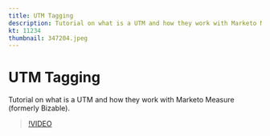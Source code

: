 ```yaml
---
title: UTM Tagging
description: Tutorial on what is a UTM and how they work with Marketo Measure / Marketo Measure
kt: 11234
thumbnail: 347204.jpeg
---
```


# UTM Tagging

Tutorial on what is a UTM and how they work with Marketo Measure (formerly Bizable).

>[!VIDEO](https://video.tv.adobe.com/v/347204/?quality=12&learn=on)
